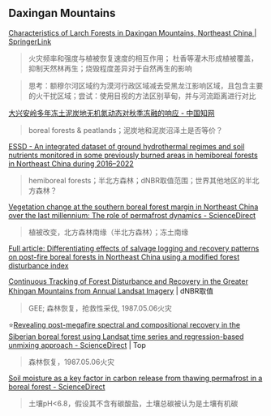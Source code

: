 
## Daxingan Mountains

[Characteristics of Larch Forests in Daxingan Mountains, Northeast China | SpringerLink](https://link.springer.com/chapter/10.1007/978-1-4020-9693-8_19)

> 火灾频率和强度与植被恢复速度的相互作用；
> 杜香等灌木形成植被覆盖，抑制天然林再生；烧毁程度差异对于自然再生的影响



> 思考：额穆尔河区域约为漠河行政区域减去受黑龙江影响区域，且包含主要的火干扰区域；尝试：使用目视的方法区别草甸，并与河流距离进行对比

[大兴安岭多年冻土泥炭地无机氮动态对秋季冻融的响应 - 中国知网](https://kns.cnki.net/kcms2/article/abstract?v=xEDmK2-VgJifg1Go7LZieWl4NJJtYRNPCwQGhzocadR2H1saW31bgsReaDg8KVXCQRZ5JtSbx3nVO9PJzHnyfvfQ5YZRvcOFuCP_B_cBQEbMzAenN1cIwCCi7a9l4gCXQNKwcBWH0lxteX0HwyRJKuwbfGB1i7sHEPAkS_KNG3qHxuhN9CBwwlZ6Vo-xNEQV&uniplatform=NZKPT&language=CHS)

> boreal forests & peatlands；泥炭地和泥炭沼泽土是否等价？

[ESSD - An integrated dataset of ground hydrothermal regimes and soil nutrients monitored in some previously burned areas in hemiboreal forests in Northeast China during 2016–2022](https://essd.copernicus.org/articles/16/5009/2024/)

> hemiboreal forests；半北方森林；dNBR取值范围；世界其他地区的半北方森林？

[Vegetation change at the southern boreal forest margin in Northeast China over the last millennium: The role of permafrost dynamics - ScienceDirect](https://www.sciencedirect.com/science/article/pii/S0031018220304041)

> 植被改变，北方森林南缘（半北方森林）；冻土南缘

[Full article: Differentiating effects of salvage logging and recovery patterns on post-fire boreal forests in Northeast China using a modified forest disturbance index](https://www.tandfonline.com/doi/full/10.1080/15481603.2023.2188674)

[Continuous Tracking of Forest Disturbance and Recovery in the Greater Khingan Mountains from Annual Landsat Imagery](https://www.mdpi.com/2072-4292/15/22/5426) | dNBR取值

> GEE; 森林恢复，抢救性采伐, 1987.05.06火灾

⭐[Revealing post-megafire spectral and compositional recovery in the Siberian boreal forest using Landsat time series and regression-based unmixing approach - ScienceDirect](https://www.sciencedirect.com/science/article/pii/S0034425724003250) | Top

> 森林恢复，1987.05.06火灾

[Soil moisture as a key factor in carbon release from thawing permafrost in a boreal forest - ScienceDirect](https://www.sciencedirect.com/science/article/pii/S0016706119307487)

> 土壤pH<6.8，假设其不含有碳酸盐，土壤总碳被认为是土壤有机碳